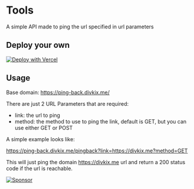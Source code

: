 # Tools

A simple API made to ping the url specified in url parameters

## Deploy your own

[![Deploy with Vercel](https://vercel.com/button)](https://vercel.com/new/clone?repository-url=https%3A%2F%2Fgithub.com%2FDivideProjects%2Fping-back&demo-title=Ping%20Back&demo-description=A%20simple%20ping-back%20website%20made%20using%20fastapi.&demo-url=https%3A%2F%2Fping-back.divkix.me?utm_source=divideprojects&utm_campaign=oss)

## Usage

Base domain: https://ping-back.divkix.me/

There are just 2 URL Parameters that are required:
 - link: the url to ping
 - method: the method to use to ping the link, default is GET, but you can use either GET or POST

A simple example looks like:

https://ping-back.divkix.me/pingback?link=https://divkix.me?method=GET

This will just ping the domain https://divkix.me url and return a 200 status code if the url is reachable.


[![Sponsor](https://www.datocms-assets.com/31049/1618983297-powered-by-vercel.svg)](https://vercel.com/?utm_source=divideprojects&utm_campaign=oss)
